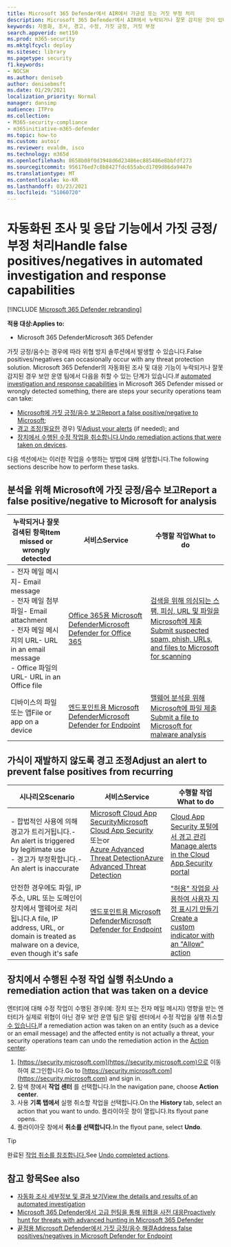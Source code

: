 ```yaml
---
title: Microsoft 365 Defender에서 AIR에서 가긍성 또는 거짓 부정 처리
description: Microsoft 365 Defender에서 AIR에서 누락되거나 잘못 감지된 것이 있나요? 분석을 위해 Microsoft에 가짓 긍정 또는 거짓 부정을 제출하는 방법을 배워야 합니다.
keywords: 자동화, 조사, 경고, 수정, 가짓 긍정, 거짓 부정
search.appverid: met150
ms.prod: m365-security
ms.mktglfcycl: deploy
ms.sitesec: library
ms.pagetype: security
f1.keywords:
- NOCSH
ms.author: deniseb
author: denisebmsft
ms.date: 01/29/2021
localization_priority: Normal
manager: dansimp
audience: ITPro
ms.collection:
- M365-security-compliance
- m365initiative-m365-defender
ms.topic: how-to
ms.custom: autoir
ms.reviewer: evaldm, isco
ms.technology: m365d
ms.openlocfilehash: 8658b08f0d3948d6d23486ec885486e8bbfdf273
ms.sourcegitcommit: 956176ed7c8b8427fdc655abcd1709d86da9447e
ms.translationtype: MT
ms.contentlocale: ko-KR
ms.lasthandoff: 03/23/2021
ms.locfileid: "51060720"
---
```

# <a name="handle-false-positivesnegatives-in-automated-investigation-and-response-capabilities"></a><span data-ttu-id="91972-105">자동화된 조사 및 응답 기능에서 가짓 긍정/부정 처리</span><span class="sxs-lookup"><span data-stu-id="91972-105">Handle false positives/negatives in automated investigation and response capabilities</span></span>

[!INCLUDE [Microsoft 365 Defender rebranding](../includes/microsoft-defender.md)]

<span data-ttu-id="91972-106">**적용 대상:**</span><span class="sxs-lookup"><span data-stu-id="91972-106">**Applies to:**</span></span>
- <span data-ttu-id="91972-107">Microsoft 365 Defender</span><span class="sxs-lookup"><span data-stu-id="91972-107">Microsoft 365 Defender</span></span>

<span data-ttu-id="91972-108">가짓 긍정/음수는 경우에 따라 위협 방지 솔루션에서 발생할 수 있습니다.</span><span class="sxs-lookup"><span data-stu-id="91972-108">False positives/negatives can occasionally occur with any threat protection solution.</span></span> <span data-ttu-id="91972-109">Microsoft [](m365d-autoir.md) 365 Defender의 자동화된 조사 및 대응 기능이 누락되거나 잘못 감지된 경우 보안 운영 팀에서 다음을 취할 수 있는 단계가 있습니다.</span><span class="sxs-lookup"><span data-stu-id="91972-109">If [automated investigation and response capabilities](m365d-autoir.md) in Microsoft 365 Defender missed or wrongly detected something, there are steps your security operations team can take:</span></span>

- <span data-ttu-id="91972-110">[Microsoft에 가짓 긍정/음수 보고](#report-a-false-positivenegative-to-microsoft-for-analysis)</span><span class="sxs-lookup"><span data-stu-id="91972-110">[Report a false positive/negative to Microsoft](#report-a-false-positivenegative-to-microsoft-for-analysis);</span></span>
- <span data-ttu-id="91972-111">[경고 조정(필요한](#adjust-an-alert-to-prevent-false-positives-from-recurring) 경우) 및</span><span class="sxs-lookup"><span data-stu-id="91972-111">[Adjust your alerts](#adjust-an-alert-to-prevent-false-positives-from-recurring) (if needed); and</span></span> 
- <span data-ttu-id="91972-112">[장치에서 수행된 수정 작업을 취소합니다.](#undo-a-remediation-action-that-was-taken-on-a-device)</span><span class="sxs-lookup"><span data-stu-id="91972-112">[Undo remediation actions that were taken on devices](#undo-a-remediation-action-that-was-taken-on-a-device).</span></span> 

<span data-ttu-id="91972-113">다음 섹션에서는 이러한 작업을 수행하는 방법에 대해 설명합니다.</span><span class="sxs-lookup"><span data-stu-id="91972-113">The following sections describe how to perform these tasks.</span></span>

## <a name="report-a-false-positivenegative-to-microsoft-for-analysis"></a><span data-ttu-id="91972-114">분석을 위해 Microsoft에 가짓 긍정/음수 보고</span><span class="sxs-lookup"><span data-stu-id="91972-114">Report a false positive/negative to Microsoft for analysis</span></span>

|<span data-ttu-id="91972-115">누락되거나 잘못 검색된 항목</span><span class="sxs-lookup"><span data-stu-id="91972-115">Item missed or wrongly detected</span></span> |<span data-ttu-id="91972-116">서비스</span><span class="sxs-lookup"><span data-stu-id="91972-116">Service</span></span>  |<span data-ttu-id="91972-117">수행할 작업</span><span class="sxs-lookup"><span data-stu-id="91972-117">What to do</span></span>  |
|---------|---------|---------|
|<span data-ttu-id="91972-118">- 전자 메일 메시지</span><span class="sxs-lookup"><span data-stu-id="91972-118">- Email message</span></span> <br/><span data-ttu-id="91972-119">- 전자 메일 첨부 파일</span><span class="sxs-lookup"><span data-stu-id="91972-119">- Email attachment</span></span> <br/><span data-ttu-id="91972-120">- 전자 메일 메시지의 URL</span><span class="sxs-lookup"><span data-stu-id="91972-120">- URL in an email message</span></span><br/><span data-ttu-id="91972-121">- Office 파일의 URL</span><span class="sxs-lookup"><span data-stu-id="91972-121">- URL in an Office file</span></span>      |[<span data-ttu-id="91972-122">Office 365용 Microsoft Defender</span><span class="sxs-lookup"><span data-stu-id="91972-122">Microsoft Defender for Office 365</span></span>](/microsoft-365/security/defender-365-security/defender-for-office-365)        |[<span data-ttu-id="91972-123">검색을 위해 의심되는 스팸, 피싱, URL 및 파일을 Microsoft에 제출</span><span class="sxs-lookup"><span data-stu-id="91972-123">Submit suspected spam, phish, URLs, and files to Microsoft for scanning</span></span>](../defender-365-security/admin-submission.md)         |
|<span data-ttu-id="91972-124">디바이스의 파일 또는 앱</span><span class="sxs-lookup"><span data-stu-id="91972-124">File or app on a device</span></span>    |[<span data-ttu-id="91972-125">엔드포인트용 Microsoft Defender</span><span class="sxs-lookup"><span data-stu-id="91972-125">Microsoft Defender for Endpoint</span></span>](/windows/security/threat-protection)         |[<span data-ttu-id="91972-126">맬웨어 분석을 위해 Microsoft에 파일 제출</span><span class="sxs-lookup"><span data-stu-id="91972-126">Submit a file to Microsoft for malware analysis</span></span>](https://www.microsoft.com/wdsi/filesubmission)         |

## <a name="adjust-an-alert-to-prevent-false-positives-from-recurring"></a><span data-ttu-id="91972-127">가식이 재발하지 않도록 경고 조정</span><span class="sxs-lookup"><span data-stu-id="91972-127">Adjust an alert to prevent false positives from recurring</span></span>

|<span data-ttu-id="91972-128">시나리오</span><span class="sxs-lookup"><span data-stu-id="91972-128">Scenario</span></span> |<span data-ttu-id="91972-129">서비스</span><span class="sxs-lookup"><span data-stu-id="91972-129">Service</span></span> |<span data-ttu-id="91972-130">수행할 작업</span><span class="sxs-lookup"><span data-stu-id="91972-130">What to do</span></span> |
|--------|--------|--------|
|<span data-ttu-id="91972-131">- 합법적인 사용에 의해 경고가 트리거됩니다.</span><span class="sxs-lookup"><span data-stu-id="91972-131">- An alert is triggered by legitimate use</span></span> <br/><span data-ttu-id="91972-132">- 경고가 부정확합니다.</span><span class="sxs-lookup"><span data-stu-id="91972-132">- An alert is inaccurate</span></span>    |[<span data-ttu-id="91972-133">Microsoft Cloud App Security</span><span class="sxs-lookup"><span data-stu-id="91972-133">Microsoft Cloud App Security</span></span>](/cloud-app-security)<br/> <span data-ttu-id="91972-134">또는</span><span class="sxs-lookup"><span data-stu-id="91972-134">or</span></span> <br/>[<span data-ttu-id="91972-135">Azure Advanced Threat Detection</span><span class="sxs-lookup"><span data-stu-id="91972-135">Azure Advanced Threat Detection</span></span>](/azure/security/fundamentals/threat-detection)         |[<span data-ttu-id="91972-136">Cloud App Security 포털에서 경고 관리</span><span class="sxs-lookup"><span data-stu-id="91972-136">Manage alerts in the Cloud App Security portal</span></span>](/cloud-app-security/managing-alerts)         |
|<span data-ttu-id="91972-137">안전한 경우에도 파일, IP 주소, URL 또는 도메인이 장치에서 맬웨어로 처리됩니다.</span><span class="sxs-lookup"><span data-stu-id="91972-137">A file, IP address, URL, or domain is treated as malware on a device, even though it's safe</span></span>|[<span data-ttu-id="91972-138">엔드포인트용 Microsoft Defender</span><span class="sxs-lookup"><span data-stu-id="91972-138">Microsoft Defender for Endpoint</span></span>](/windows/security/threat-protection) |[<span data-ttu-id="91972-139">"허용" 작업을 사용하여 사용자 지정 표시기 만들기</span><span class="sxs-lookup"><span data-stu-id="91972-139">Create a custom indicator with an "Allow" action</span></span>](/windows/security/threat-protection/microsoft-defender-atp/manage-indicators) |

## <a name="undo-a-remediation-action-that-was-taken-on-a-device"></a><span data-ttu-id="91972-140">장치에서 수행된 수정 작업 실행 취소</span><span class="sxs-lookup"><span data-stu-id="91972-140">Undo a remediation action that was taken on a device</span></span>

<span data-ttu-id="91972-141">엔터티에 대해 수정 작업이 수행된 경우(예: 장치 또는 전자 메일 메시지) 영향을 받는 엔터티가 실제로 위협이 아닌 경우 보안 운영 팀은 알림 센터에서 수정 작업을 실행 취소할 [수 있습니다.](m365d-action-center.md)</span><span class="sxs-lookup"><span data-stu-id="91972-141">If a remediation action was taken on an entity (such as a device or an email message) and the affected entity is not actually a threat, your security operations team can undo the remediation action in the [Action center](m365d-action-center.md).</span></span>

1. <span data-ttu-id="91972-142">[https://security.microsoft.com](https://security.microsoft.com)으로 이동하여 로그인합니다.</span><span class="sxs-lookup"><span data-stu-id="91972-142">Go to [https://security.microsoft.com](https://security.microsoft.com) and sign in.</span></span> 
2. <span data-ttu-id="91972-143">탐색 창에서 **작업 센터** 를 선택합니다.</span><span class="sxs-lookup"><span data-stu-id="91972-143">In the navigation pane, choose **Action center**.</span></span> 
3. <span data-ttu-id="91972-144">사용 **기록 탭에서** 실행 취소할 작업을 선택합니다.</span><span class="sxs-lookup"><span data-stu-id="91972-144">On the **History** tab, select an action that you want to undo.</span></span> <span data-ttu-id="91972-145">플라이아웃 창이 열립니다.</span><span class="sxs-lookup"><span data-stu-id="91972-145">Its flyout pane opens.</span></span>
4. <span data-ttu-id="91972-146">플라이아웃 창에서 **취소를 선택합니다.**</span><span class="sxs-lookup"><span data-stu-id="91972-146">In the flyout pane, select **Undo**.</span></span>

> [!TIP]
> <span data-ttu-id="91972-147">완료된 [작업 취소를 참조합니다.](m365d-autoir-actions.md#undo-completed-actions)</span><span class="sxs-lookup"><span data-stu-id="91972-147">See [Undo completed actions](m365d-autoir-actions.md#undo-completed-actions).</span></span>

## <a name="see-also"></a><span data-ttu-id="91972-148">참고 항목</span><span class="sxs-lookup"><span data-stu-id="91972-148">See also</span></span>

- [<span data-ttu-id="91972-149">자동화 조사 세부정보 및 결과 보기</span><span class="sxs-lookup"><span data-stu-id="91972-149">View the details and results of an automated investigation</span></span>](m365d-autoir-results.md)
- [<span data-ttu-id="91972-150">Microsoft 365 Defender에서 고급 헌팅을 통해 위협을 사전 대응</span><span class="sxs-lookup"><span data-stu-id="91972-150">Proactively hunt for threats with advanced hunting in Microsoft 365 Defender</span></span>](advanced-hunting-overview.md)
- [<span data-ttu-id="91972-151">끝점용 Microsoft Defender에서 가짓 긍정/음수 해결</span><span class="sxs-lookup"><span data-stu-id="91972-151">Address false positives/negatives in Microsoft Defender for Endpoint</span></span>](/windows/security/threat-protection/microsoft-defender-atp/defender-endpoint-false-positives-negatives)